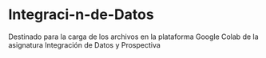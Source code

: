 # Integraci-n-de-Datos
Destinado para la carga de los archivos en la plataforma Google Colab de la asignatura Integración de Datos y Prospectiva
